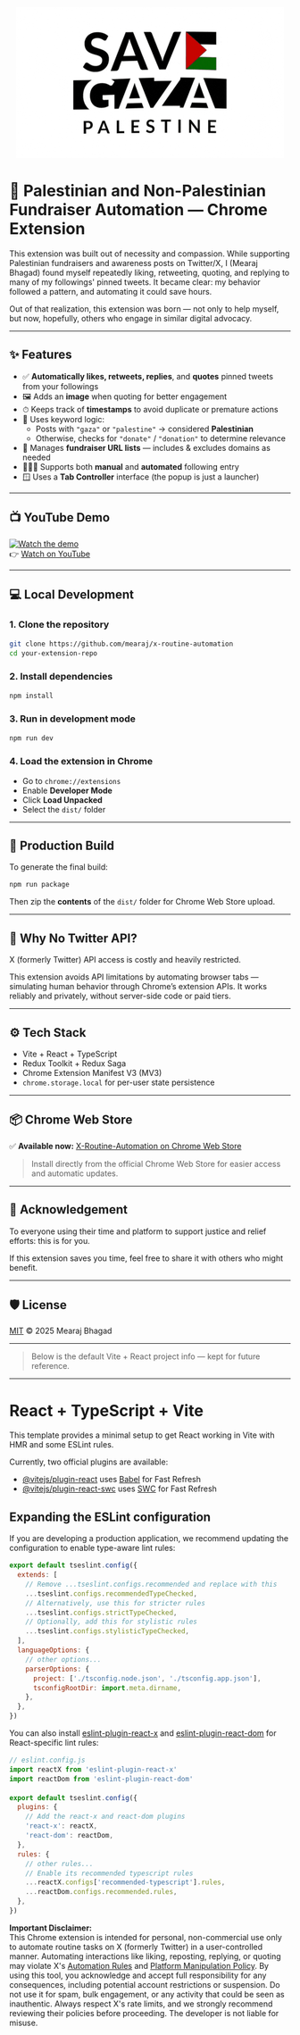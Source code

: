 <p align="center">
  <img src="src/assets/SaveGaza.gif" alt="Save Gaza" />
</p>


# 🤖 Palestinian and Non-Palestinian Fundraiser Automation — Chrome Extension

This extension was built out of necessity and compassion. While supporting Palestinian fundraisers and awareness posts on Twitter/X, I (Mearaj Bhagad) found myself repeatedly liking, retweeting, quoting, and replying to many of my followings' pinned tweets. It became clear: my behavior followed a pattern, and automating it could save hours.

Out of that realization, this extension was born — not only to help myself, but now, hopefully, others who engage in similar digital advocacy.

---

## ✨ Features

- ✅ **Automatically likes, retweets, replies**, and **quotes** pinned tweets from your followings  
- 🖼 Adds an **image** when quoting for better engagement  
- ⏱ Keeps track of **timestamps** to avoid duplicate or premature actions  
- 🧠 Uses keyword logic:
  - Posts with `"gaza"` or `"palestine"` → considered **Palestinian**
  - Otherwise, checks for `"donate"` / `"donation"` to determine relevance  
- 🔗 Manages **fundraiser URL lists** — includes & excludes domains as needed  
- 🧑‍🤝‍🧑 Supports both **manual** and **automated** following entry  
- 🪟 Uses a **Tab Controller** interface (the popup is just a launcher)  

---

## 📺 YouTube Demo

[![Watch the demo](https://img.youtube.com/vi/ykXXujQ3gHU/0.jpg)](https://www.youtube.com/watch?v=ykXXujQ3gHU)  
👉 [Watch on YouTube](https://www.youtube.com/watch?v=ykXXujQ3gHU)

---


## 💻 Local Development

### 1. Clone the repository

```bash
git clone https://github.com/mearaj/x-routine-automation
cd your-extension-repo
```

### 2. Install dependencies

```bash
npm install
```

### 3. Run in development mode

```bash
npm run dev
```

### 4. Load the extension in Chrome

- Go to `chrome://extensions`
- Enable **Developer Mode**
- Click **Load Unpacked**
- Select the `dist/` folder

---

## 🚀 Production Build

To generate the final build:

```bash
npm run package
```

Then zip the **contents** of the `dist/` folder for Chrome Web Store upload.

---

## 🧪 Why No Twitter API?

X (formerly Twitter) API access is costly and heavily restricted.

This extension avoids API limitations by automating browser tabs — simulating human behavior through Chrome’s extension APIs. It works reliably and privately, without server-side code or paid tiers.

---

## ⚙️ Tech Stack

- Vite + React + TypeScript  
- Redux Toolkit + Redux Saga  
- Chrome Extension Manifest V3 (MV3)  
- `chrome.storage.local` for per-user state persistence  

---

## 📦 Chrome Web Store

✅ **Available now:** [X-Routine-Automation on Chrome Web Store](https://chromewebstore.google.com/detail/x-routine-automation/laoofbnifdjaoijjjppdahengbmnaifm)

> Install directly from the official Chrome Web Store for easier access and automatic updates.

---

## 🙏 Acknowledgement

To everyone using their time and platform to support justice and relief efforts: this is for you.

If this extension saves you time, feel free to share it with others who might benefit.

---

## 🛡 License

[MIT](./LICENSE) © 2025 Mearaj Bhagad

---

> Below is the default Vite + React project info — kept for future reference.

---

# React + TypeScript + Vite

This template provides a minimal setup to get React working in Vite with HMR and some ESLint rules.

Currently, two official plugins are available:

- [@vitejs/plugin-react](https://github.com/vitejs/vite-plugin-react/blob/main/packages/plugin-react) uses [Babel](https://babeljs.io/) for Fast Refresh  
- [@vitejs/plugin-react-swc](https://github.com/vitejs/vite-plugin-react/blob/main/packages/plugin-react-swc) uses [SWC](https://swc.rs/) for Fast Refresh  

## Expanding the ESLint configuration

If you are developing a production application, we recommend updating the configuration to enable type-aware lint rules:

```js
export default tseslint.config({
  extends: [
    // Remove ...tseslint.configs.recommended and replace with this
    ...tseslint.configs.recommendedTypeChecked,
    // Alternatively, use this for stricter rules
    ...tseslint.configs.strictTypeChecked,
    // Optionally, add this for stylistic rules
    ...tseslint.configs.stylisticTypeChecked,
  ],
  languageOptions: {
    // other options...
    parserOptions: {
      project: ['./tsconfig.node.json', './tsconfig.app.json'],
      tsconfigRootDir: import.meta.dirname,
    },
  },
})
```

You can also install [eslint-plugin-react-x](https://github.com/Rel1cx/eslint-react/tree/main/packages/plugins/eslint-plugin-react-x) and [eslint-plugin-react-dom](https://github.com/Rel1cx/eslint-react/tree/main/packages/plugins/eslint-plugin-react-dom) for React-specific lint rules:

```js
// eslint.config.js
import reactX from 'eslint-plugin-react-x'
import reactDom from 'eslint-plugin-react-dom'

export default tseslint.config({
  plugins: {
    // Add the react-x and react-dom plugins
    'react-x': reactX,
    'react-dom': reactDom,
  },
  rules: {
    // other rules...
    // Enable its recommended typescript rules
    ...reactX.configs['recommended-typescript'].rules,
    ...reactDom.configs.recommended.rules,
  },
})
```
**Important Disclaimer:**  
This Chrome extension is intended for personal, non-commercial use only to automate routine tasks on X (formerly Twitter) in a user-controlled manner. Automating interactions like liking, reposting, replying, or quoting may violate X's [Automation Rules](https://help.twitter.com/en/rules-and-policies/twitter-automation) and [Platform Manipulation Policy](https://help.twitter.com/en/rules-and-policies/platform-manipulation). By using this tool, you acknowledge and accept full responsibility for any consequences, including potential account restrictions or suspension. Do not use it for spam, bulk engagement, or any activity that could be seen as inauthentic. Always respect X's rate limits, and we strongly recommend reviewing their policies before proceeding. The developer is not liable for misuse.
